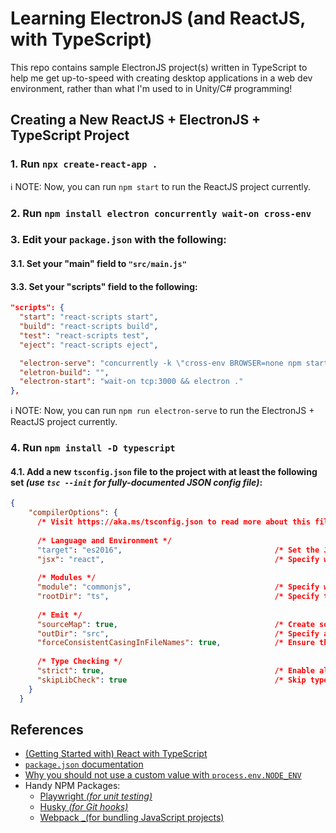 # Learning ElectronJS (and ReactJS, with TypeScript)
This repo contains sample ElectronJS project(s) written in TypeScript to help me get up-to-speed with creating desktop applications in a web dev environment, rather than what I'm used to in Unity/C# programming!

## Creating a New ReactJS + ElectronJS + TypeScript Project
### 1. Run `npx create-react-app .`
:information_source: NOTE: Now, you can run `npm start` to run the ReactJS project currently.

### 2. Run `npm install electron concurrently wait-on cross-env`
### 3. Edit your `package.json` with the following:
#### 3.1. Set your "main" field to `"src/main.js"`
#### 3.3. Set your "scripts" field to the following:
```json
"scripts": {
  "start": "react-scripts start",
  "build": "react-scripts build",
  "test": "react-scripts test",
  "eject": "react-scripts eject",

  "electron-serve": "concurrently -k \"cross-env BROWSER=none npm start\" \" npm run electron-start\"",
  "eletron-build": "",
  "electron-start": "wait-on tcp:3000 && electron ."
},
```
:information_source: NOTE: Now, you can run `npm run electron-serve` to run the ElectronJS + ReactJS project currently.

### 4. Run `npm install -D typescript`
#### 4.1. Add a new `tsconfig.json` file to the project with at least the following set _(use `tsc --init` for fully-documented JSON config file)_:
```json
{
    "compilerOptions": {
      /* Visit https://aka.ms/tsconfig.json to read more about this file */
  
      /* Language and Environment */
      "target": "es2016",                                  /* Set the JavaScript language version for emitted JavaScript and include compatible library declarations. */
      "jsx": "react",                                      /* Specify what JSX code is generated. */
  
      /* Modules */
      "module": "commonjs",                                /* Specify what module code is generated. */
      "rootDir": "ts",                                     /* Specify the root folder within your source files. */
  
      /* Emit */
      "sourceMap": true,                                   /* Create source map files for emitted JavaScript files. */
      "outDir": "src",                                     /* Specify an output folder for all emitted files. */
      "forceConsistentCasingInFileNames": true,            /* Ensure that casing is correct in imports. */
  
      /* Type Checking */
      "strict": true,                                      /* Enable all strict type-checking options. */
      "skipLibCheck": true                                 /* Skip type checking all .d.ts files. */
    }
  }
```

## References
- [(Getting Started with) React with TypeScript](https://www.electronforge.io/guides/framework-integration/react-with-typescript)
- [`package.json` documentation](https://docs.npmjs.com/cli/v8/configuring-npm/package-json)
- [Why you should not use a custom value with `process.env.NODE_ENV`](https://rafaelalmeidatk.com/blog/why-you-should-not-use-a-custom-value-with-node-env)
- Handy NPM Packages:
  - [Playwright _(for unit testing)_](https://www.npmjs.com/package/playwright)
  - [Husky _(for Git hooks)_](https://www.npmjs.com/package/husky)
  - [Webpack _(for bundling JavaScript projects)](https://www.npmjs.com/package/webpack)
